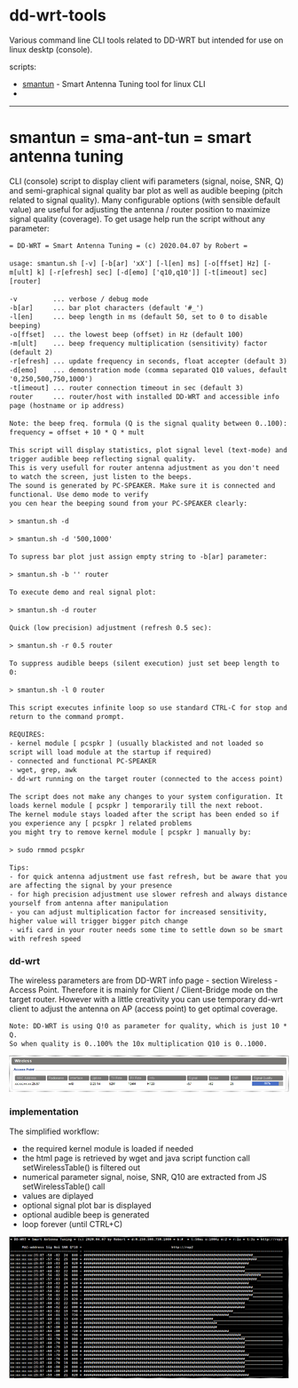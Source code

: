 # dd-wrt-tools

Various command line CLI tools related to DD-WRT but intended for use on linux desktp (console).

scripts:

* [smantun](bin/smatun "Tools for Tuning the Antenna")  - Smart Antenna Tuning tool for linux CLI
*

---

# smantun = sma-ant-tun = smart antenna tuning

CLI (console) script to display client wifi parameters (signal, noise, SNR, Q) and semi-graphical 
signal quality bar plot as well as audible beeping (pitch related to signal quality). Many
configurable options (with sensible default value) are useful for adjusting the antenna / router
position to maximize signal quality (coverage). To get usage help run the script without any parameter:

    = DD-WRT = Smart Antenna Tuning = (c) 2020.04.07 by Robert =
    
    usage: smantun.sh [-v] [-b[ar] 'xX'] [-l[en] ms] [-o[ffset] Hz] [-m[ult] k] [-r[efresh] sec] [-d[emo] ['q10,q10']] [-t[imeout] sec] [router]
    
    -v         ... verbose / debug mode
    -b[ar]     ... bar plot characters (default '#_')
    -l[en]     ... beep length in ms (default 50, set to 0 to disable beeping)
    -o[ffset]  ... the lowest beep (offset) in Hz (default 100)
    -m[ult]    ... beep frequency multiplication (sensitivity) factor (default 2)
    -r[efresh] ... update frequency in seconds, float accepter (default 3)
    -d[emo]    ... demonstration mode (comma separated Q10 values, default '0,250,500,750,1000')
    -t[imeout] ... router connection timeout in sec (default 3)
    router     ... router/host with installed DD-WRT and accessible info page (hostname or ip address)
    
    Note: the beep freq. formula (Q is the signal quality between 0..100): frequency = offset + 10 * Q * mult
    
    This script will display statistics, plot signal level (text-mode) and trigger audible beep reflecting signal quality.
    This is very usefull for router antenna adjustment as you don't need to watch the screen, just listen to the beeps.
    The sound is generated by PC-SPEAKER. Make sure it is connected and functional. Use demo mode to verify
    you cen hear the beeping sound from your PC-SPEAKER clearly:
    
    > smantun.sh -d
    
    > smantun.sh -d '500,1000'
    
    To supress bar plot just assign empty string to -b[ar] parameter:
    
    > smantun.sh -b '' router
    
    To execute demo and real signal plot:
    
    > smantun.sh -d router
    
    Quick (low precision) adjustment (refresh 0.5 sec):
    
    > smantun.sh -r 0.5 router
    
    To suppress audible beeps (silent execution) just set beep length to 0:
    
    > smantun.sh -l 0 router
    
    This script executes infinite loop so use standard CTRL-C for stop and return to the command prompt.
    
    REQUIRES:
    - kernel module [ pcspkr ] (usually blackisted and not loaded so script will load module at the startup if required)
    - connected and functional PC-SPEAKER
    - wget, grep, awk
    - dd-wrt running on the target router (connected to the access point)
    
    The script does not make any changes to your system configuration. It loads kernel module [ pcspkr ] temporarily till the next reboot.
    The kernel module stays loaded after the script has been ended so if you experience any [ pcspkr ] related problems
    you might try to remove kernel module [ pcspkr ] manually by:
    
    > sudo rmmod pcspkr
    
    Tips:
    - for quick antenna adjustment use fast refresh, but be aware that you are affecting the signal by your presence
    - for high precision adjustment use slower refresh and always distance yourself from antenna after manipulation
    - you can adjust multiplication factor for increased sensitivity, higher value will trigger bigger pitch change
    - wifi card in your router needs some time to settle down so be smart with refresh speed
    
### dd-wrt
   
The wireless parameters are from DD-WRT info page - section Wireless - Access Point.
Therefore it is mainly for Client / Client-Bridge mode on the target router. However
with a little creativity you can use temporary dd-wrt client to adjust the antenna
on AP (access point) to get optimal coverage.

    Note: DD-WRT is using Q!0 as parameter for quality, which is just 10 * Q. 
    So when quality is 0..100% the 10x multiplication Q10 is 0..1000.
 
![dd-wrt info page](screen/dd-wrt-info-wifi.png)

### implementation

The simplified workflow:
* the required kernel module is loaded if needed 
* the html page is retrieved by wget and java script function call setWirelessTable() is filtered out
* numerical parameter signal, noise, SNR, Q10 are extracted from JS setWirelessTable() call
* values are diplayed
* optional signal plot bar is displayed
* optional audible beep is generated
* loop forever (until CTRL+C)

![smantun screenshot](screen/smantun.png)

